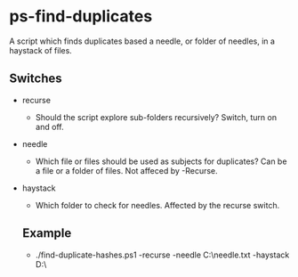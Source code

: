 # ps-find-duplicates
A script which finds duplicates based a needle, or folder of needles, in a haystack of files. 

## Switches
- recurse
   - Should the script explore sub-folders recursively? Switch, turn on and off. 
- needle
   - Which file or files should be used as subjects for duplicates? Can be a file or a folder of files. Not affeced by -Recurse. 
- haystack
   - Which folder to check for needles. Affected by the recurse switch. 
   
  ## Example
  - ./find-duplicate-hashes.ps1 -recurse -needle C:\needle.txt -haystack D:\
